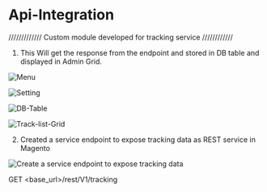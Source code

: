 # Api-Integration

///////////// Custom module developed  for tracking service ////////////

1. This Will get the response from the endpoint and stored in DB table and displayed in Admin Grid.

![Menu](https://user-images.githubusercontent.com/48308523/207790417-2c91a69f-e5a2-442d-9ab8-903f625a7952.png)

![Setting](https://user-images.githubusercontent.com/48308523/207790501-d73a0fa8-01ee-4212-8836-3c9ae6f28e09.png)

![DB-Table](https://user-images.githubusercontent.com/48308523/207790546-9f0c99f6-a952-44ea-8eaf-e7cfbf8aad82.png)

![Track-list-Grid](https://user-images.githubusercontent.com/48308523/207790580-e81b5bc9-500c-40f3-b039-53d3a98fa3d7.png)


2. Created a service endpoint to expose tracking data as REST service in Magento

![Create a service endpoint to expose tracking data](https://user-images.githubusercontent.com/48308523/207790606-51a385a3-c8a2-4980-ae54-ba32de901656.png)

GET <base_url>/rest/V1/tracking

